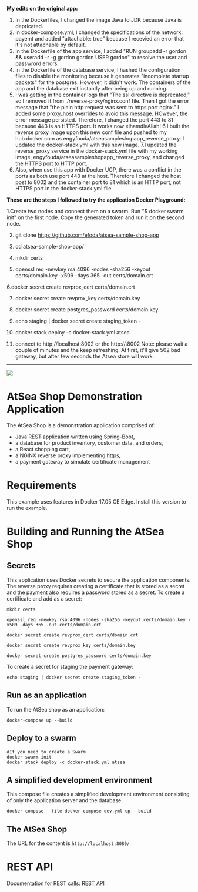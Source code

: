 **My edits on the original app:**
1. In the Dockerfiles, I changed the image Java to JDK because Java is depricated.
2. In docker-compose.yml, I changed the specifications of the network: payemt and added "attachable: true" because I recevied an error that it's not attachable by default.
3. In the Dockerfile of the app service, I added "RUN groupadd -r gordon && useradd -r -g gordon gordon
USER gordon" to resolve the user and passwrord errors.
4. In the Dockerfile of the database service, I hashed the configuration files to disable the monitoring because it generates "incomplete startup packets" for the postgres. However, it didn't work. The containers of the app and the database exit instantly after being up and running.
5. I was getting in the container logs that "The ssl directive is deprecated," so I removed it from ./reverse-proxy/nginx.conf file.
Then I got the error message that "the plain http request was sent to https port nginx."
I added some proxy_host overrides to avoid this message. HOwever, the error message persisted.
Therefore, I changed the port 443 to 81 because 443 is an HTTPS port. It works now elhamdleAllah!
6.I built the reverse proxy image upon this new conf file and pushed to my hub.docker.com as engyfouda/atseasampleshopapp_reverse_proxy.
I updated the docker-stack.yml with this new image.
7.I updated the reverse_proxy service in the docker-stack.yml file with my working image, engyfouda/atseasampleshopapp_reverse_proxy, and changed the HTTPS port to HTTP port.
8. Also, when use this app with Docker UCP, there was a conflict in the ports as both use port 443 at the host. Therefore I changed the host post to 8002 and the container port to 81 which is an HTTP port, not HTTPS port in the docker-stack.yml file.


**These are the steps I followed to try the application Docker Playground:**

1.Create two nodes and connect them on a swarm. Run "$ docker swarm init" on the first node. Copy the generated token and run it on the second node.

2. git clone https://github.com/efoda/atsea-sample-shop-app

3. cd atsea-sample-shop-app/

4. mkdir certs

5. openssl req -newkey rsa:4096 -nodes -sha256 -keyout certs/domain.key -x509 -days 365 -out certs/domain.crt

6.docker secret create revprox_cert certs/domain.crt

7. docker secret create revprox_key certs/domain.key

8. docker secret create postgres_password certs/domain.key

9. echo staging | docker secret create staging_token - 

10. docker stack deploy -c docker-stack.yml atsea
11. connect to http://localhost:8002 or the http://<UCP node IP>:8002
    Note: please wait a couple of minutes and the keep refreshing. At first, it'll give 502 bad gateway, but after few seconds the Atsea store will work.
-----------------------------------------------------------------------------------------------------------------------------------------------------------------

![](atsea_store.png)
#  AtSea Shop Demonstration Application

The AtSea Shop is a demonstration application comprised of: 

* Java REST application written using Spring-Boot, 
* a database for product inventory, customer data, and orders,
* a React shopping cart,
* a NGINX reverse proxy implementing https,
* a payment gateway to simulate certificate management

# Requirements

This example uses features in Docker 17.05 CE Edge. Install this version to run the example.

# Building and Running the AtSea Shop

## Secrets

This application uses Docker secrets to secure the application components. The reverse proxy requires creating a certificate that is stored as a secret and the payment also requires a password stored as a secret. To create a certificate and add as a secret:

```
mkdir certs

openssl req -newkey rsa:4096 -nodes -sha256 -keyout certs/domain.key -x509 -days 365 -out certs/domain.crt

docker secret create revprox_cert certs/domain.crt

docker secret create revprox_key certs/domain.key

docker secret create postgres_password certs/domain.key
```

To create a secret for staging the payment gateway:

```
echo staging | docker secret create staging_token - 
```

## Run as an application

To run the AtSea shop as an application:
```
docker-compose up --build
```

## Deploy to a swarm
```
#If you need to create a Swarm
docker swarm init
docker stack deploy -c docker-stack.yml atsea
```

## A simplified development environment
This compose file creates a simplified development environment consisting of only the application server and the database.

```
docker-compose --file docker-compose-dev.yml up --build
```



## The AtSea Shop 

The URL for the content is `http://localhost:8080/`

# REST API

Documentation for REST calls: [REST API](./REST.md)


